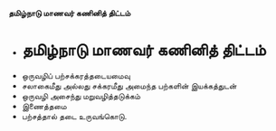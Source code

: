 **தமிழ்நாடு மாணவர் கணினித் திட்டம்**
- # தமிழ்நாடு மாணவர் கணினித் திட்டம்
- ஒருவழிப் பற்சக்கரத்தடையமைவு
- சலாகைமீது அல்லது சக்கரமீது அமைந்த பற்களின் இயக்கத்துடன்
- ஒருவழி அசைந்து மறுவழித்தடுக்கம்
- இணைத்தமை
- பற்சத்தால் தடை உருவங்கொடு.

